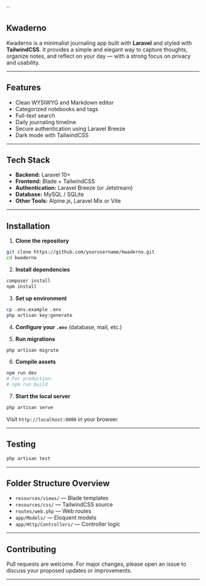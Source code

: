 
``
## Kwaderno

Kwaderno is a minimalist journaling app built with **Laravel** and styled with **TailwindCSS**. It provides a simple and elegant way to capture thoughts, organize notes, and reflect on your day — with a strong focus on privacy and usability.

---

## Features

- Clean WYSIWYG and Markdown editor  
- Categorized notebooks and tags  
- Full-text search  
- Daily journaling timeline  
- Secure authentication using Laravel Breeze  
- Dark mode with TailwindCSS

---

## Tech Stack

- **Backend:** Laravel 10+  
- **Frontend:** Blade + TailwindCSS  
- **Authentication:** Laravel Breeze (or Jetstream)  
- **Database:** MySQL / SQLite  
- **Other Tools:** Alpine.js, Laravel Mix or Vite

---

## Installation

1. **Clone the repository**

```bash
git clone https://github.com/yourusername/kwaderno.git
cd kwaderno
````

2. **Install dependencies**

```bash
composer install
npm install
```

3. **Set up environment**

```bash
cp .env.example .env
php artisan key:generate
```

4. **Configure your `.env`** (database, mail, etc.)

5. **Run migrations**

```bash
php artisan migrate
```

6. **Compile assets**

```bash
npm run dev
# For production:
# npm run build
```

7. **Start the local server**

```bash
php artisan serve
```

Visit `http://localhost:8000` in your browser.

---

## Testing

```bash
php artisan test
```

---

## Folder Structure Overview

* `resources/views/` — Blade templates
* `resources/css/` — TailwindCSS source
* `routes/web.php` — Web routes
* `app/Models/` — Eloquent models
* `app/Http/Controllers/` — Controller logic

---

## Contributing

Pull requests are welcome. For major changes, please open an issue to discuss your proposed updates or improvements.

---
